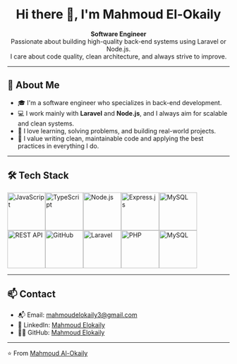 <h1 align="center">Hi there 👋, I'm Mahmoud El-Okaily</h1>

<p align="center">
  <b>Software Engineer</b><br>
  Passionate about building high-quality back-end systems using Laravel or Node.js.<br>
  I care about code quality, clean architecture, and always strive to improve.
</p>

---

## 🧠 About Me

- 🎓 I'm a software engineer who specializes in back-end development.
- 💻 I work mainly with **Laravel** and **Node.js**, and I always aim for scalable and clean systems.
- 🚀 I love learning, solving problems, and building real-world projects.
- 🧰 I value writing clean, maintainable code and applying the best practices in everything I do.

---

## 🛠️ Tech Stack

<div style="display: flex; align-items: flex-start; flex-wrap: wrap;">
  <img src="https://techstack-generator.vercel.app/js-icon.svg" alt="JavaScript" width="86" height="86" />
  <img src="https://techstack-generator.vercel.app/ts-icon.svg" alt="TypeScript" width="86" height="86" />
  <img src="https://techstack-generator.vercel.app/nodejs-icon.svg" alt="Node.js" width="86" height="86" />
  <img src="https://techstack-generator.vercel.app/express-icon.svg" alt="Express.js" width="86" height="86" />
  <img src="https://techstack-generator.vercel.app/mysql-icon.svg" alt="MySQL" width="86" height="86" />
  <img src="https://techstack-generator.vercel.app/restapi-icon.svg" alt="REST API" width="86" height="86" />
  <img src="https://techstack-generator.vercel.app/github-icon.svg" alt="GitHub" width="86" height="86" />
  <img src="https://skillicons.dev/icons?i=laravel" alt="Laravel" width="86" height="86" />
  <img src="https://skillicons.dev/icons?i=php" alt="PHP" width="86" height="86" />
  <img src="https://skillicons.dev/icons?i=mysql" alt="MySQL" width="86" height="86" />
</div>

---

## 📫 Contact

- 📬 Email: mahmoudelokaily3@gmail.com
- 💼 LinkedIn: [Mahmoud Elokaily](www.linkedin.com/in/mahmoud-elokaily1)
- 🧑‍💻 GitHub: [Mahmoud Elokaily](https://github.com/MahmoudElokaily)

---

⭐️ From [Mahmoud Al-Okaily](https://github.com/MahmoudElokaily)
